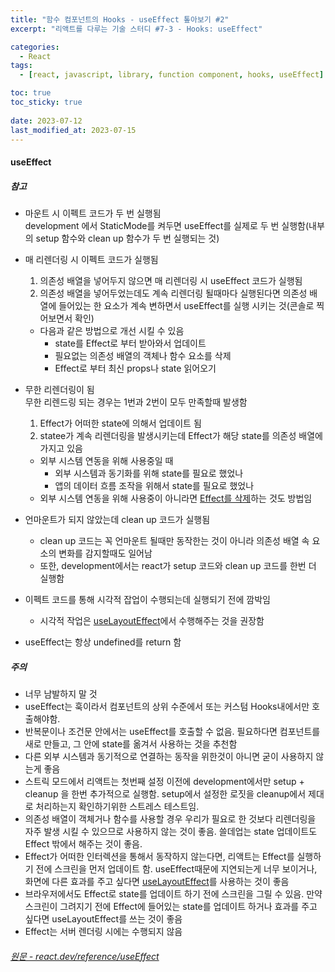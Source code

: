 ```yaml
---
title: "함수 컴포넌트의 Hooks - useEffect 톺아보기 #2"
excerpt: "리액트를 다루는 기술 스터디 #7-3 - Hooks: useEffect"

categories:
  - React
tags:
  - [react, javascript, library, function component, hooks, useEffect]

toc: true
toc_sticky: true
 
date: 2023-07-12
last_modified_at: 2023-07-15
---
```


#### useEffect

##### 참고
- 마운트 시 이펙트 코드가 두 번 실행됨    
  development 에서 StaticMode를 켜두면 useEffect를 실제로 두 번 실행함(내부의 setup 함수와 clean up 함수가 두 번 실행되는 것) 
- 매 리렌더링 시 이펙트 코드가 실행됨    
  1. 의존성 배열을 넣어두지 않으면 매 리렌더링 시 useEffect 코드가 실행됨
  1. 의존성 배열을 넣어두었는데도 계속 리렌더링 될때마다 실행된다면 의존성 배열에 들어있는 한 요소가 계속 변하면서 useEffect를 실행 시키는 것(콘솔로 찍어보면서 확인)
  - 다음과 같은 방법으로 개선 시킬 수 있음
    - state를 Effect로 부터 받아와서 업데이트
    - 필요없는 의존성 배열의 객체나 함수 요소를 삭제
    - Effect로 부터 최신 props나 state 읽어오기
  
- 무한 리렌더링이 됨    
  무한 리렌드링 되는 경우는 1번과 2번이 모두 만족할때 발생함    
    1. Effect가 어떠한 state에 의해서 업데이트 됨
    1. statee가 계속 리렌더링을 발생시키는데 Effect가 해당 state를 의존성 배열에 가지고 있음
  * 외부 시스템 연동을 위해 사용중일 때
    * 외부 시스템과 동기화를 위해 state를 필요로 했었나
    * 앱의 데이터 흐름 조작을 위해서 state를 필요로 했었나
  * 외부 시스템 연동을 위해 사용중이 아니라면 [Effect를 삭제](https://react.dev/learn/you-might-not-need-an-effect)하는 것도 방법임
- 언마운트가 되지 않았는데 clean up 코드가 실행됨
  - clean up 코드는 꼭 언마운트 될때만 동작한는 것이 아니라 의존성 배열 속 요소의 변화를 감지할때도 일어남
  - 또한, development에서는 react가 setup 코드와 clean up 코드를 한번 더 실행함
- 이펙트 코드를 통해 시각적 잡업이 수행되는데 실행되기 전에 깜박임
  - 시각적 작업은 [useLayoutEffect](https://react.dev/reference/react/useLayoutEffect)에서 수행해주는 것을 권장함
- useEffect는 항상 undefined를 return 함

##### 주의
- 너무 남발하지 말 것  
- useEffect는 훅이라서 컴포넌트의 상위 수준에서 또는 커스텀 Hooks내에서만 호출해야함. 
- 반복문이나 조건문 안에서는 useEffect를 호출할 수 없음. 필요하다면 컴포넌트를 새로 만들고, 그 안에 state를 옮겨서 사용하는 것을 추천함
- 다른 외부 시스템과 동기적으로 연결하는 동작을 위한것이 아니면 굳이 사용하지 않는게 좋음
- 스트릭 모드에서 리액트는 첫번째 설정 이전에 development에서만 setup + cleanup 을 한번 추가적으로 실행함. setup에서 설정한 로짓을 cleanup에서 제대로 처리하는지 확인하기위한 스트레스 테스트임.
- 의존성 배열이 객체거나 함수를 사용할 경우 우리가 필요로 한 것보다 리렌더링을 자주 발생 시킬 수 있으므로 사용하지 않는 것이 좋음. 쓸데업는 state 업데이트도 Effect 밖에서 해주는 것이 좋음.
- Effect가 어떠한 인터렉션을 통해서 동작하지 않는다면, 리액트는 Effect를 실행하기 전에 스크린을 먼저 업데이트 함. useEffect때문에 지연되는게 너무 보이거나, 화면에 다른 효과를 주고 싶다면 [useLayoutEffect](https://react.dev/reference/react/useLayoutEffect)를 사용하는 것이 좋음
- 브라우저에서도 Effect로 state를 업데이트 하기 전에 스크린을 그릴 수 있음. 만약 스크린이 그려지기 전에 Effect에 들어있는 state를 업데이트 하거나 효과를 주고 싶다면 useLayoutEffect를 쓰는 것이 좋음
- Effect는 서버 렌더링 시에는 수행되지 않음


###### [원문 - react.dev/reference/useEffect](https://react.dev/reference/react/useEffect)

